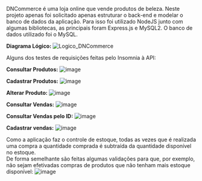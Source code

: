 DNCommerce é uma loja online que vende produtos de beleza.
Neste projeto apenas foi solicitado apenas estruturar o back-end e modelar o banco de dados da aplicação. Para isso foi utilizado NodeJS junto com algumas bibliotecas, as principais foram Express.js e MySQL2. O banco de dados utilizado foi o MySQL.

**Diagrama Lógico:**
![Logico_DNCommerce](https://github.com/user-attachments/assets/94e1f72a-117c-4bed-bbc3-f5ce3995086c)

Alguns dos testes de requisições feitas pelo Insomnia à API:

**Consultar Produtos:**
![image](https://github.com/user-attachments/assets/5e186f33-eaf1-485f-b2fe-fafce3bdf241)

**Cadastrar Produtos:**
![image](https://github.com/user-attachments/assets/87277ae8-68e8-435d-aedb-c7f0cde4d44d)

**Alterar Produto:**
![image](https://github.com/user-attachments/assets/f3af0ada-f0f9-4291-bdba-af0aecfc39bf)

**Consultar Vendas:**
![image](https://github.com/user-attachments/assets/de498728-de24-4814-9d1f-481559194c2d)

**Consultar Vendas pelo ID:**
![image](https://github.com/user-attachments/assets/98c5e280-82da-46d0-b422-d9645e5358d4)

**Cadastrar vendas:**
![image](https://github.com/user-attachments/assets/4087becd-83ba-4869-9a44-0d7404e8e402)

Como a aplicação faz o controle de estoque, todas as vezes que é realizada uma compra a quantidade comprada é subtraída da quantidade disponível no estoque.
<br/>De forma semelhante são feitas algumas validações para que, por exemplo, não sejam efetivadas compras de produtos que não tenham mais estoque disponível:
![image](https://github.com/user-attachments/assets/1d8679cc-5422-4d0a-b628-16da8d0bdd28)

